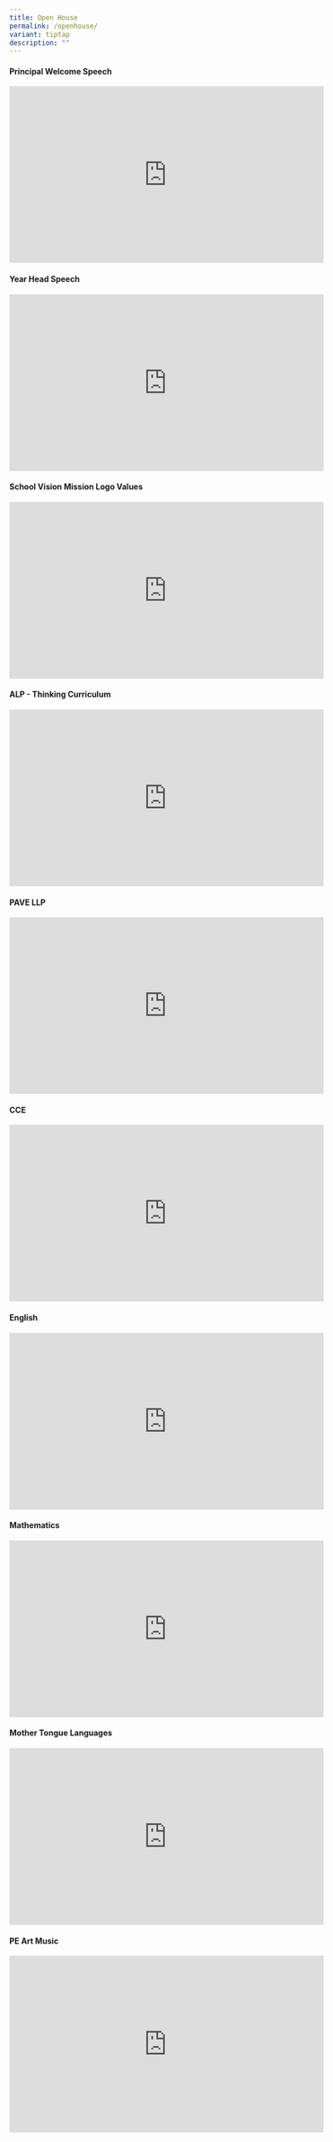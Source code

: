 ```yaml
---
title: Open House
permalink: /openhouse/
variant: tiptap
description: ""
---
```

<h4>Principal Welcome Speech</h4>
<div class="iframe-wrapper">
<iframe height="315" width="560" allowfullscreen="true" frameborder="0" src="https://www.youtube.com/embed/ZZG6ybuXfKE?si=l8DQtpV_6aoq6_xn"></iframe>
</div>
<h4>Year Head Speech</h4>
<div class="iframe-wrapper">
<iframe height="315" width="560" allowfullscreen="true" frameborder="0" src="https://www.youtube.com/embed/3-hbU7ehC5w?si=Ta04wcEq92k8cJy_"></iframe>
</div>
<h4>School Vision Mission Logo Values</h4>
<div class="iframe-wrapper">
<iframe height="315" width="560" allowfullscreen="true" frameborder="0" src="https://www.youtube.com/embed/zwO23tg5kfE?si=55tFsMezpiRAatA0"></iframe>
</div>
<h4>ALP - Thinking Curriculum</h4>
<div class="iframe-wrapper">
<iframe height="315" width="560" allowfullscreen="true" frameborder="0" src="https://www.youtube.com/embed/e203r2oOQvA?si=Hh-sOEJbv1du38ai"></iframe>
</div>
<h4>PAVE LLP</h4>
<div class="iframe-wrapper">
<iframe height="315" width="560" allowfullscreen="true" frameborder="0" src="https://www.youtube.com/embed/3fwzeEx779s?si=5B8yfDeCHqSmQuP-"></iframe>
</div>
<h4>CCE</h4>
<div class="iframe-wrapper">
<iframe height="315" width="560" allowfullscreen="true" frameborder="0" src="https://www.youtube.com/embed/lmADyyCEik0?si=mmaLQHjtc3SPRp1J"></iframe>
</div>
<h4>English</h4>
<div class="iframe-wrapper">
<iframe height="315" width="560" allowfullscreen="true" frameborder="0" src="https://www.youtube.com/embed/mMGs8xbK2DE?si=k_TAxBIK3qxzkbUm"></iframe>
</div>
<h4>Mathematics</h4>
<div class="iframe-wrapper">
<iframe height="315" width="560" allowfullscreen="true" frameborder="0" src="https://www.youtube.com/embed/NyVDpNQiDkU?si=FNMSv2tCTlBIGDJS"></iframe>
</div>
<h4>Mother Tongue Languages</h4>
<div class="iframe-wrapper">
<iframe height="315" width="560" allowfullscreen="true" frameborder="0" src="https://www.youtube.com/embed/L7wW2irLdDA?si=t0Grqy0yKBKSaXMx"></iframe>
</div>
<h4>PE Art Music</h4>
<div class="iframe-wrapper">
<iframe height="315" width="560" allowfullscreen="true" frameborder="0" src="https://www.youtube.com/embed/cx7e50Kqx2g?si=hKrvEShvDeg2s_q9"></iframe>
</div>
<p></p>
<p></p>
<p></p>